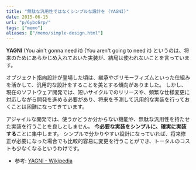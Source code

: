 ```yaml
---
title: "無駄な汎用性ではなくシンプルな設計を (YAGNI)"
date: 2015-06-15
url: "p/6ybc6rp/"
tags: ["memo"]
aliases: ["/memo/simple-design.html"]
---
```


**YAGNI** (You ain't gonna need it) (You aren't going to need it) というのは、将来のためにあらかじめ入れておいた実装が、結局は使われないことを言っています。

オブジェクト指向設計が登場した頃は、継承やポリモーフィズムといった仕組みを活かして、汎用的な設計をすることを美とする傾向がありました。
しかし、現在のソフトウェア開発では、短いサイクルでのリリースや、頻繁な仕様変更に対応しながら開発を進める必要があり、将来を予測して汎用的な実装を行っておくことは困難になってきています。

アジャイルな開発では、使うかどうか分からない機能や、無駄な汎用性を持たせた実装を行うことを良しとしません。
**今必要な実装をシンプルに、確実に実装する**ことに集中します。
シンプルで分かりやすい設計になっていれば、将来修正が必要になった場合でも比較的容易に変更を行うことができ、トータルのコストも少なくなるというわけです。

- 参考: [YAGNI - Wikipedia](https://ja.wikipedia.org/wiki/YAGNI)

